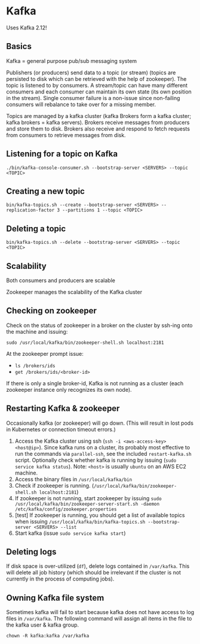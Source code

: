 # Kafka

Uses Kafka 2.12!

## Basics

Kafka = general purpose pub/sub messaging system

Publishers (or producers) send data to a topic (or stream) (topics are persisted to disk which can be retrieved with 
the help of zookeeper). The topic is listened to by consumers. A stream/topic can have many different consumers and each consumer can maintain its own state (its own position in the stream). Single consumer failure is a non-issue since non-failing consumers will rebalance to take over for a missing member.

Topics are managed by a kafka cluster (kafka Brokers form a kafka cluster; kafka brokers = kafka servers). 
Brokers receive messages from producers and store them to disk. Brokers also receive and respond to fetch requests from consumers
to retrieve messages from disk. 


## Listening for a topic on Kafka

```
./bin/kafka-console-consumer.sh --bootstrap-server <SERVERS> --topic <TOPIC>
```

## Creating a new topic 

```
bin/kafka-topics.sh --create --bootstrap-server <SERVERS> --replication-factor 3 --partitions 1 --topic <TOPIC>
```

## Deleting a topic

```
bin/kafka-topics.sh --delete --bootstrap-server <SERVERS> --topic <TOPIC>
```


## Scalability 

Both consumers and producers are scalable

Zookeeper manages the scalability of the Kafka cluster

## Checking on zookeeper

Check on the status of zookeeper in a broker on the cluster by ssh-ing onto the machine and issuing: 

```
sudo /usr/local/kafka/bin/zookeeper-shell.sh localhost:2181
```

At the zookeeper prompt issue:

- `ls /brokers/ids`
- `get /brokers/ids/<broker-id>`

If there is only a single broker-id, Kafka is not running as a cluster (each zookeeper instance only recognizes its own node).

## Restarting Kafka & zookeeper

Occasionally kafka (or zookeeper) will go down. (This will result in lost pods in Kubernetes or connection timeout errors.) 

1. Access the Kafka cluster using ssh (`ssh -i <aws-access-key> <host@ip>`). Since kafka runs on a cluster, its probably most effective to run the commands via `parallel-ssh`, see the included `restart-kafka.sh` script. Optionally check whether kafka is running by issuing (`sudo service kafka status`). Note: `<host>` is usually `ubuntu` on an AWS EC2 machine.
2. Access the binary files in `/usr/local/kafka/bin`
3. Check if zookeeper is running. (`/usr/local/kafka/bin/zookeeper-shell.sh localhost:2181`)
4. If zookeeper is not running, start zookeeper by issuing `sudo /usr/local/kafka/bin/zookeeper-server-start.sh -daemon /etc/kafka/config/zookeeper.properties` 
5. [test] If zookeeper is running, you should get a list of available topics when issuing `/usr/local/kafka/bin/kafka-topics.sh --bootstrap-server <SERVERS> --list` 
6. Start kafka (issue `sudo service kafka start`)

## Deleting logs

If disk space is over-utilized (`df`), delete logs contained in `/var/kafka`. This will delete all job history (which should be irrelevant if the cluster is not currently in the process of computing jobs). 

## Owning Kafka file system

Sometimes kafka will fail to start because kafka does not have access to log files in `/var/kafka`. The following command will assign all items in the file to the kafka user & kafka group.

```
chown -R kafka:kafka /var/kafka
```

